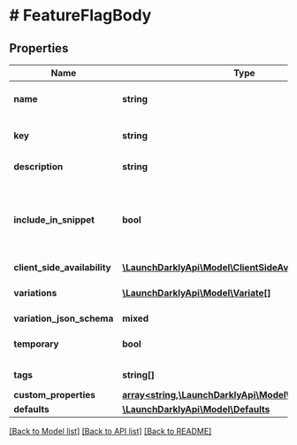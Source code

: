 # # FeatureFlagBody

## Properties

Name | Type | Description | Notes
------------ | ------------- | ------------- | -------------
**name** | **string** | A human-friendly name for the feature flag |
**key** | **string** | A unique key to reference the flag in your code |
**description** | **string** | Description of the feature flag | [optional]
**include_in_snippet** | **bool** | Deprecated, use clientSideAvailability. Whether or not this flag should be made available to the client-side JavaScript SDK | [optional]
**client_side_availability** | [**\LaunchDarklyApi\Model\ClientSideAvailabilityPost**](ClientSideAvailabilityPost.md) |  | [optional]
**variations** | [**\LaunchDarklyApi\Model\Variate[]**](Variate.md) | An array of possible variations for the flag | [optional]
**variation_json_schema** | **mixed** |  | [optional]
**temporary** | **bool** | Whether or not the flag is a temporary flag | [optional]
**tags** | **string[]** | Tags for the feature flag | [optional]
**custom_properties** | [**array<string,\LaunchDarklyApi\Model\CustomProperty>**](CustomProperty.md) |  | [optional]
**defaults** | [**\LaunchDarklyApi\Model\Defaults**](Defaults.md) |  | [optional]

[[Back to Model list]](../../README.md#models) [[Back to API list]](../../README.md#endpoints) [[Back to README]](../../README.md)
